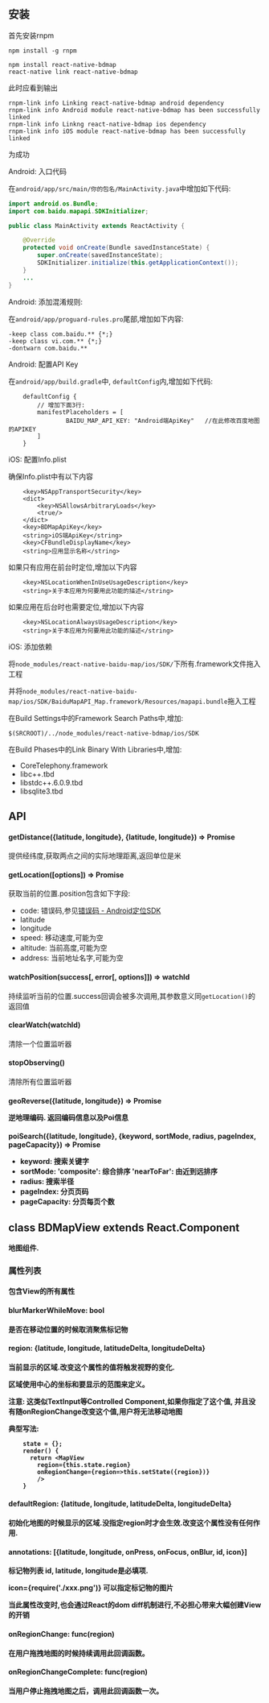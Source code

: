 ## 安装

首先安装rnpm

```
npm install -g rnpm
```

```
npm install react-native-bdmap
react-native link react-native-bdmap
```

此时应看到输出

```
rnpm-link info Linking react-native-bdmap android dependency
rnpm-link info Android module react-native-bdmap has been successfully linked
rnpm-link info Linkng react-native-bdmap ios dependency
rnpm-link info iOS module react-native-bdmap has been successfully linked
```

为成功

Android: 入口代码

在`android/app/src/main/你的包名/MainActivity.java`中增加如下代码:

```java
import android.os.Bundle;
import com.baidu.mapapi.SDKInitializer;

public class MainActivity extends ReactActivity {

    @Override
    protected void onCreate(Bundle savedInstanceState) {
        super.onCreate(savedInstanceState);
        SDKInitializer.initialize(this.getApplicationContext());
    }
    ...
}
```

Android: 添加混淆规则:

在`android/app/proguard-rules.pro`尾部,增加如下内容:

```
-keep class com.baidu.** {*;}
-keep class vi.com.** {*;}    
-dontwarn com.baidu.**
```

Android: 配置API Key

在`android/app/build.gradle`中, `defaultConfig`内,增加如下代码:

```
    defaultConfig {
        // 增加下面3行:
        manifestPlaceholders = [
                BAIDU_MAP_API_KEY: "Android端ApiKey"   //在此修改百度地图的APIKEY
        ]
    }
```

iOS: 配置Info.plist

确保Info.plist中有以下内容

```
    <key>NSAppTransportSecurity</key>
    <dict>
        <key>NSAllowsArbitraryLoads</key>
        <true/>
    </dict>
    <key>BDMapApiKey</key>
    <string>iOS端ApiKey</string>
    <key>CFBundleDisplayName</key>
    <string>应用显示名称</string>
```

如果只有应用在前台时定位,增加以下内容

```
    <key>NSLocationWhenInUseUsageDescription</key>
    <string>关于本应用为何要用此功能的描述</string>
```

如果应用在后台时也需要定位,增加以下内容

```
    <key>NSLocationAlwaysUsageDescription</key>
    <string>关于本应用为何要用此功能的描述</string>
```

iOS: 添加依赖

将`node_modules/react-native-baidu-map/ios/SDK/`下所有.framework文件拖入工程

并将`node_modules/react-native-baidu-map/ios/SDK/BaiduMapAPI_Map.framework/Resources/mapapi.bundle`拖入工程

在Build Settings中的Framework Search Paths中,增加:

`$(SRCROOT)/../node_modules/react-native-bdmap/ios/SDK`

在Build Phases中的Link Binary With Libraries中,增加:

* CoreTelephony.framework
* libc++.tbd
* libstdc++.6.0.9.tbd
* libsqlite3.tbd

## API

#### getDistance({latitude, longitude}, {latitude, longitude}) => Promise<number>

提供经纬度,获取两点之间的实际地理距离,返回单位是米

#### getLocation([options]) => Promise<position>

获取当前的位置.position包含如下字段:

* code: 错误码,参见[错误码 - Android定位SDK](http://lbsyun.baidu.com/index.php?title=android-locsdk/guide/ermsg)
* latitude
* longitude
* speed: 移动速度,可能为空
* altitude: 当前高度,可能为空
* address: 当前地址名字,可能为空

#### watchPosition(success[, error[, options]]) => watchId

持续监听当前的位置.success回调会被多次调用,其参数意义同`getLocation()`的返回值

#### clearWatch(watchId)

清除一个位置监听器

#### stopObserving()

清除所有位置监听器

#### geoReverse({latitude, longitude}) => Promise<object>

逆地理编码. 返回编码信息以及Poi信息

#### poiSearch({latitude, longitude}, {keyword, sortMode, radius, pageIndex, pageCapacity}) => Promise<object>

* keyword: 搜索关键字
* sortMode: 'composite': 综合排序 'nearToFar': 由近到远排序
* radius: 搜索半径
* pageIndex: 分页页码
* pageCapacity: 分页每页个数

## class BDMapView extends React.Component

地图组件.

### 属性列表

#### 包含View的所有属性

#### blurMarkerWhileMove: bool

是否在移动位置的时候取消聚焦标记物

#### region: {latitude, longitude, latitudeDelta, longitudeDelta}

当前显示的区域.改变这个属性的值将触发视野的变化.

区域使用中心的坐标和要显示的范围来定义。

注意: 这类似TextInput等Controlled Component,如果你指定了这个值,
并且没有随onRegionChange改变这个值,用户将无法移动地图

典型写法:

```
    state = {};
    render() {
      return <MapView 
        region={this.state.region} 
        onRegionChange={region=>this.setState({region})}
        />
    }
```

#### defaultRegion: {latitude, longitude, latitudeDelta, longitudeDelta}

初始化地图的时候显示的区域.没指定region时才会生效.改变这个属性没有任何作用.

#### annotations: [{latitude, longitude, onPress, onFocus, onBlur, id, icon}]

标记物列表
id, latitude, longitude是必填项.

icon={require('./xxx.png')} 可以指定标记物的图片

当此属性改变时,也会通过React的dom diff机制进行,不必担心带来大幅创建View的开销

#### onRegionChange: func(region)

在用户拖拽地图的时候持续调用此回调函数。

#### onRegionChangeComplete: func(region)

当用户停止拖拽地图之后，调用此回调函数一次。
